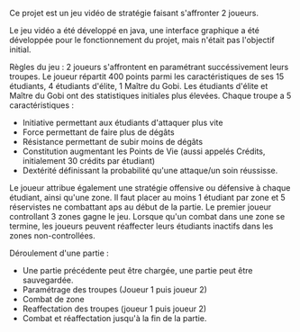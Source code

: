 Ce projet est un jeu vidéo de stratégie faisant s'affronter 2 joueurs.

Le jeu vidéo a été développé en java, une interface graphique a été développée pour le fonctionnement du projet, mais n'était pas l'objectif initial.

Règles du jeu : 
2 joueurs s'affrontent en paramétrant succéssivement leurs troupes. 
Le joueur répartit 400 points parmi les caractéristiques de ses 15 étudiants, 4 étudiants d'élite, 1 Maître du Gobi.
Les étudiants d'élite et Maître du Gobi ont des statistiques initiales plus élevées.
Chaque troupe a 5 caractéristiques : 
- Initiative permettant aux étudiants d'attaquer plus vite
- Force permettant de faire plus de dégâts
- Résistance permettant de subir moins de dégâts
- Constitution augmentant les Points de Vie (aussi appelés Crédits, initialement 30 crédits par étudiant)
- Dextérité définissant la probabilité qu'une attaque/un soin réussisse.

Le joueur attribue également une stratégie offensive ou défensive à chaque étudiant, ainsi qu'une zone. Il faut placer au moins 1 étudiant par zone et 5 réservistes ne combattant aps au début de la partie. 
Le premier joueur controllant 3 zones gagne le jeu.
Lorsque qu'un combat dans une zone se termine, les joueurs peuvent réaffecter leurs étudiants inactifs dans les zones non-controllées.

Déroulement d'une partie :
- Une partie précédente peut être chargée, une partie peut être sauvegardée.
- Paramétrage des troupes (Joueur 1 puis joueur 2)
- Combat de zone 
- Reaffectation des troupes (joueur 1 puis joueur 2)
- Combat et réaffectation jusqu'à la fin de la partie. 
